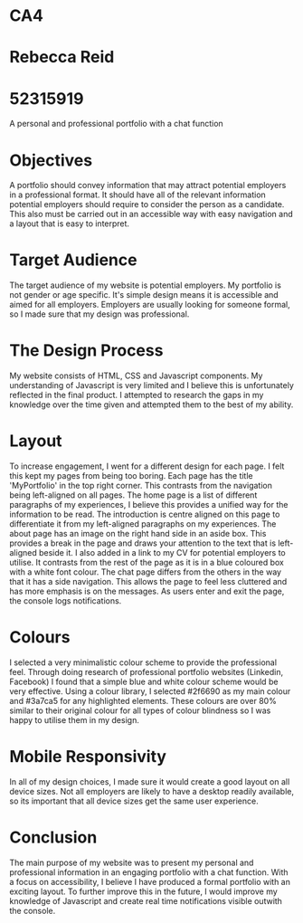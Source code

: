 # CA4
# Rebecca Reid
# 52315919
A personal and professional portfolio with a chat function
# Objectives
A portfolio should convey information that may attract potential employers in a professional format. It should have all of the relevant information potential employers should require to consider the person as a candidate. This also must be carried out in an accessible way with easy navigation and a layout that is easy to interpret. 
# Target Audience
The target audience of my website is potential employers. My portfolio is not gender or age specific. It's simple design means it is accessible and aimed for all employers. Employers are usually looking for someone formal, so I made sure that my design was professional.
# The Design Process
My website consists of HTML, CSS and Javascript components. My understanding of Javascript is very limited and I believe this is unfortunately reflected in the final product. I attempted to research the gaps in my knowledge over the time given and attempted them to the best of my ability.
# Layout
To increase engagement, I went for a different design for each page. I felt this kept my pages from being too boring. Each page has the title 'MyPortfolio' in the top right corner. This contrasts from the navigation being left-aligned on all pages. 
The home page is a list of different paragraphs of my experiences, I believe this provides a unified way for the information to be read. The introduction is centre aligned on this page to differentiate it from my left-aligned paragraphs on my experiences.
The about page has an image on the right hand side in an aside box. This provides a break in the page and draws your attention to the text that is left-aligned beside it. I also added in a link to my CV for potential employers to utilise. It contrasts from the rest of the page as it is in a blue coloured box with a white font colour.
The chat page differs from the others in the way that it has a side navigation. This allows the page to feel less cluttered and has more emphasis is on the messages. As users enter and exit the page, the console logs notifications.
# Colours
I selected a very minimalistic colour scheme to provide the professional feel. Through doing research of professional portfolio websites (Linkedin, Facebook) I found that a simple blue and white colour scheme would be very effective. Using a colour library, I selected #2f6690 as my main colour and #3a7ca5 for any highlighted elements. These colours are over 80% similar to their original colour for all types of colour blindness so I was happy to utilise them in my design.
# Mobile Responsivity
In all of my design choices, I made sure it would create a good layout on all device sizes. Not all employers are likely to have a desktop readily available, so its important that all device sizes get the same user experience.
# Conclusion
The main purpose of my website was to present my personal and professional information in an engaging portfolio with a chat function. With a focus on accessibility, I believe I have produced a formal portfolio with an exciting layout. To further improve this in the future, I would improve my knowledge of Javascript and create real time notifications visible outwith the console. 